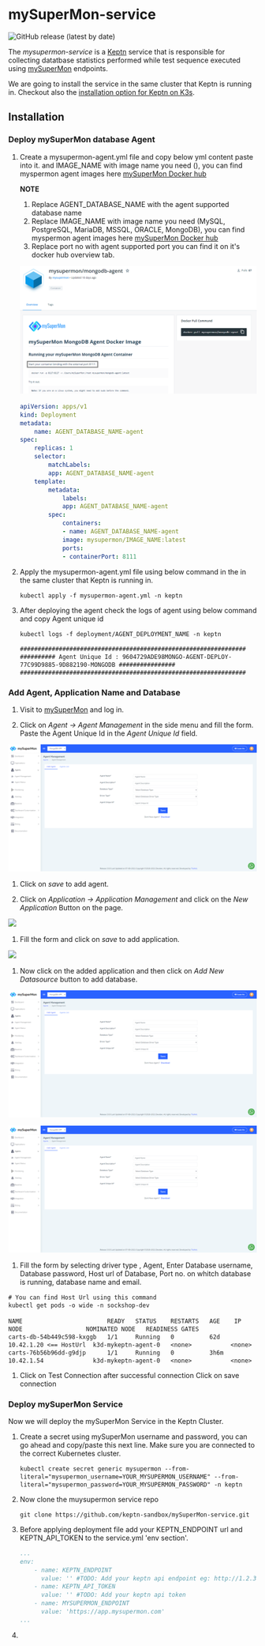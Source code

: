 # mySuperMon-service

![GitHub release (latest by date)](https://img.shields.io/github/v/release/keptn-contrib/mysupermon-service?include_prereleases)

The *mysupermon-service* is a [Keptn](https://keptn.sh) service that is responsible for collecting datatbase statistics performed while test sequence executed using [mySuperMon](https://app.mysupermon.com) endpoints.

We are going to install the service in the same cluster that Keptn is running in.
Checkout also the [installation option for Keptn on K3s](https://github.com/keptn-sandbox/keptn-on-k3s).

## Installation

### Deploy mySuperMon database Agent

1. Create a mysupermon-agent.yml file and copy below yml content paste into it.  and IMAGE_NAME with image name you need (), you can find myspermon agent images here [mySuperMon Docker hub](https://hub.docker.com/u/mysupermon)

    **NOTE**
    1. Replace AGENT_DATABASE_NAME with the agent supported database name
    1. Replace IMAGE_NAME with image name you need (MySQL, PostgreSQL, MariaDB, MSSQL, ORACLE, MongoDB), you can find myspermon agent images here [mySuperMon Docker hub](https://hub.docker.com/u/mysupermon)
    1. Replace port no with agent supported port you can find it on it's docker hub overview tab.

    ![](./images/docker-agent-port.png)



    ```yml
    apiVersion: apps/v1
    kind: Deployment
    metadata:
        name: AGENT_DATABASE_NAME-agent
    spec:
        replicas: 1
        selector:
            matchLabels:
            app: AGENT_DATABASE_NAME-agent
        template:
            metadata:
                labels:
                app: AGENT_DATABASE_NAME-agent
            spec:
                containers:
                - name: AGENT_DATABASE_NAME-agent
                image: mysupermon/IMAGE_NAME:latest
                ports:
                - containerPort: 8111  
    ```

1. Apply the mysupermon-agent.yml file using below command in the in the same cluster that Keptn is running in.

    ```
    kubectl apply -f mysupermon-agent.yml -n keptn
    ```

1. After deploying the agent check the logs of agent using below command and copy Agent unique id

    ```
    kubectl logs -f deployment/AGENT_DEPLOYMENT_NAME -n keptn
    ```

    ```
    ################################################################
    ########## Agent Unique Id : 9604729ADE98MONGO-AGENT-DEPLOY-77C99D9885-9D882190-MONGODB ################
    ################################################################

    ```


### Add Agent, Application Name and Database

1. Visit to [mySuperMon](https://app.mysupermon.com) and log in.

1. Click on *Agent -> Agent Management* in the side menu and fill the form. Paste the Agent Unique Id in the *Agent Unique Id* field.

![](./images/add-agent.png)

1. Click on *save* to add agent.

1. Click on *Application -> Application Management* and click on the *New Application* Button on the page.

![](https://app.mysupermon.com/assets/images/docs/mysql/config-app/config1.png)

1. Fill the form and click on *save* to add application.

![](https://app.mysupermon.com/assets/images/docs/mysql/config-app/config2.png)

1. Now click on the added application and then click on *Add New Datasource* button to add database.

![](./images/add-agent.png)

![](./images/add-agent.png)

1. Fill the form by selecting driver type , Agent, Enter Database username, Database password, Host url of Database, Port no. on whitch database is running, database name and email.

```
# You can find Host Url using this command
kubectl get pods -o wide -n sockshop-dev

NAME                        READY   STATUS    RESTARTS   AGE    IP                      NODE                  NOMINATED NODE   READINESS GATES
carts-db-54b449c598-kxggb   1/1     Running   0          62d    10.42.1.20 <== HostUrl  k3d-mykeptn-agent-0   <none>           <none>
carts-76b56b96dd-g9djp      1/1     Running   0          3h6m   10.42.1.54              k3d-mykeptn-agent-0   <none>           <none>

```

1. Click on Test Connection after successful connection Click on save connection

### Deploy mySuperMon Service

Now we will deploy the mySuperMon Service in the Keptn Cluster.

1. Create a secret using mySuperMon username and password, you can go ahead and copy/paste this next line. Make sure you are connected to the correct Kubernetes cluster.

    ```
    kubectl create secret generic mysupermon --from-literal="mysupermon_username=YOUR_MYSUPERMON_USERNAME" --from-literal="mysupermon_password=YOUR_MYSUPERMON_PASSWORD" -n keptn
    ```

1. Now clone the muysupermon service repo

    ```
    git clone https://github.com/keptn-sandbox/mySuperMon-service.git
    ```

2. Before applying deployment file add your KEPTN_ENDPOINT url and KEPTN_API_TOKEN to the service.yml 'env section'.

    ```yaml
    ...
    env:
        - name: KEPTN_ENDPOINT
          value: '' #TODO: Add your keptn api endpoint eg: http://1.2.3.4.nip.io/api
        - name: KEPTN_API_TOKEN
          value: '' #TODO: Add your keptn api token
        - name: MYSUPERMON_ENDPOINT
          value: 'https://app.mysupermon.com'
    ...
    ```
3. 
